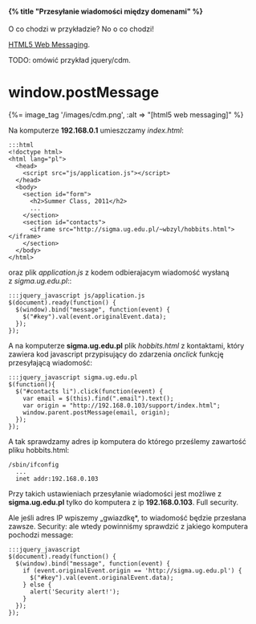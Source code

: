 #### {% title "Przesyłanie wiadomości między domenami" %}

O co chodzi w przykładzie? No o co chodzi!

[HTML5 Web Messaging](http://dev.w3.org/html5/postmsg/).

TODO: omówić przykład jquery/cdm.

# window.postMessage

{%= image_tag '/images/cdm.png', :alt => "[html5 web messaging]" %}

Na komputerze **192.168.0.1** umieszczamy *index.html*:

    :::html
    <!doctype html>
    <html lang="pl">
      <head>
        <script src="js/application.js"></script>
      </head>
      <body>
        <section id="form">
          <h2>Summer Class, 2011</h2>
          ...
        </section>
        <section id="contacts">
          <iframe src="http://sigma.ug.edu.pl/~wbzyl/hobbits.html"></iframe>
        </section>
      </body>
    </html>


oraz plik *application.js* z kodem odbierajacym wiadomość wysłaną
z *sigma.ug.edu.pl*::

    :::jquery_javascript js/application.js
    $(document).ready(function() {
      $(window).bind("message", function(event) {
        $("#key").val(event.originalEvent.data);
      });
    });

A na komputerze **sigma.ug.edu.pl** plik *hobbits.html* z kontaktami,
który zawiera kod javascript przypisujący do zdarzenia *onclick*
funkcję przesyłającą wiadomość:

    :::jquery_javascript sigma.ug.edu.pl
    $(function(){
      $("#contacts li").click(function(event) {
        var email = $(this).find(".email").text();
        var origin = "http://192.168.0.103/support/index.html";
        window.parent.postMessage(email, origin);
      });
    });

A tak sprawdzamy adres ip komputera do którego prześlemy zawartość
pliku hobbits.html:

    /sbin/ifconfig
      ...
      inet addr:192.168.0.103

Przy takich ustawieniach przesyłanie wiadomości jest możliwe z **sigma.ug.edu.pl**
tylko do komputera z ip **192.168.0.103**. Full security.

Ale jeśli adres IP wpiszemy „gwiazdkę*, to wiadomość będzie przesłana zawsze.
Security: ale wtedy powinniśmy sprawdzić z jakiego komputera pochodzi
message:

    :::jquery_javascript
    $(document).ready(function() {
      $(window).bind("message", function(event) {
        if (event.originalEvent.origin == 'http://sigma.ug.edu.pl') {
          $("#key").val(event.originalEvent.data);
        } else {
          alert('Security alert!');
        }
      });
    });
